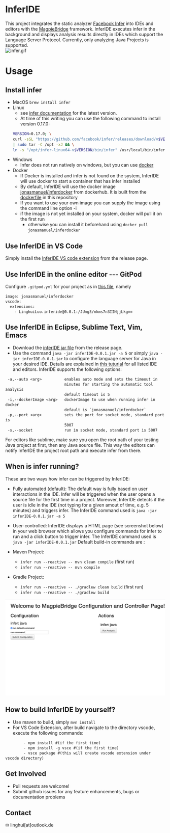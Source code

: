 # InferIDE
This project integrates the static analyzer [Facebook Infer](https://github.com/facebook/infer) into IDEs and editors with the [MagpieBridge](https://github.com/MagpieBridge/MagpieBridge) framework.
InferIDE executes infer in the background and displays analysis results directly in IDEs which support the Language Server Protocol.
Currently, only analyzing Java Projects is supported.  
![infer.gif](https://github.com/MagpieBridge/InferIDE/blob/master/doc/infer.gif)
# Usage
## Install infer
* MacOS `brew install infer`
* Linux 
  - see [infer documentation](https://fbinfer.com/docs/getting-started/) for the latest version.
  - At time of this writing you can use the following command to install version 0.17.0:
  ```bash
  VERSION=0.17.0; \
  curl -sSL "https://github.com/facebook/infer/releases/download/v$VERSION/infer-linux64-v$VERSION.tar.xz" \
  | sudo tar -C /opt -xJ && \
  ln -s "/opt/infer-linux64-v$VERSION/bin/infer" /usr/local/bin/infer
  ```
* Windows
  - Infer does not run natively on windows, but you can use [docker](https://docs.docker.com/docker-for-windows/install/)
* Docker
  - If Docker is installed and infer is not found on the system, InferIDE will use docker to start a container that has infer installed
  - By default, InferIDE will use the docker image [jonasmanuel/inferdocker](https://hub.docker.com/r/jonasmanuel/inferdocker) from dockerhub. It is built from the [dockerfile](inferdocker/Dockerfile) in this repository
  - If you want to use your own image you can supply the image using the command line option -i <dockerImage>
  - if the image is not yet installed on your system, docker will pull it on the first run
    - otherwise you can install it beforehand using `docker pull jonasmanuel/inferdocker` 
 
## Use InferIDE in VS Code
Simply install the [InferIDE VS code extension](https://github.com/MagpieBridge/InferIDE/releases/download/0.0.1/inferide-0.0.1.vsix) from the release page. 
## Use InferIDE in the online editor --- GitPod
Configure `.gitpod.yml` for your project as in [this file](https://github.com/MagpieBridge/MagpieBridge/blob/develop/.gitpod.yml
), namely 
```
image: jonasmanuel/inferdocker
vscode:
  extensions:
    - LinghuiLuo.inferide@0.0.1:/JUmg3/nkms7n3IINjjLkg==
```
## Use InferIDE in Eclipse, Sublime Text, Vim, Emacs 
- Download the [inferIDE jar file](https://github.com/MagpieBridge/InferIDE/releases/download/0.0.1/inferIDE-0.0.1.jar) from the release page.
- Use the command `java -jar inferIDE-0.0.1.jar -a 5` or simply `java -jar inferIDE-0.0.1.jar` to configure the language server for Java in your desired IDE. Details are explained in [this tuturial](https://github.com/MagpieBridge/MagpieBridge/wiki/Tutorial-11.-Configure-different-IDEs-to-use-your-MagpieBridge-based-server) for all listed IDE and editors. InferIDE supports the following options:
```
 -a,--auto <arg>          enables auto mode and sets the timeout in
                          minutes for starting the automatic tool analysis
                          default timeout is 5
 -i,--dockerImage <arg>   dockerImage to use when running infer in docker
                          default is `jonasmanuel/inferdocker`
 -p,--port <arg>          sets the port for socket mode, standard port is
                          5007
 -s,--socket              run in socket mode, standard port is 5007
 ```
For editors like sublime, make sure you open the root path of your testing Java project at first, then any Java source file. This way the editors can notify InferIDE the project root path and execute infer from there. 

## When is infer running?
These are two ways how infer can be triggered by InferIDE:
- Fully automated (default): The default way is fully based on user interactions in the IDE. Infer will be triggered when the user opens a source file for the first time in a project. Moreover, InferIDE detects if the user is idle in the IDE (not typing for a given amout of time, e.g. 5 minutes) and triggers infer.  The InferIDE command used is `java -jar inferIDE-0.0.1.jar -a 5`
- User-controlled: InferIDE displays a HTML page (see screenshot below) in your web browser which allows you configure commands for infer to run and a click button to trigger infer. The InferIDE command used is `java -jar inferIDE-0.0.1.jar`
Default build-in commands are :
- Maven Project:
  - `infer run --reactive -- mvn clean compile` (first run)
  - `infer run --reactive -- mvn compile`

- Gradle Project: 
  - `infer run --reactive -- ./gradlew clean build` (first run)
  - `infer run --reactive -- ./gradlew build`
 
 <img src="https://github.com/MagpieBridge/InferIDE/blob/master/doc/htmlpage.png" width="600">
 
## How to build InferIDE by yourself?
- Use maven to build, simply `mvn install`
- For VS Code Extension, after build navigate to the directory vscode, execute the following commands:
```
        - npm install #(if the first time)
        - npm install -g vsce #(if the first time)
        - vsce package #(this will create vscode extension under vscode directory)
 ```
 
## Get Involved
- Pull requests are welcome!
- Submit github issues for any feature enhancements, bugs or documentation problems

## Contact 
&#x2709; linghui[at]outlook.de
